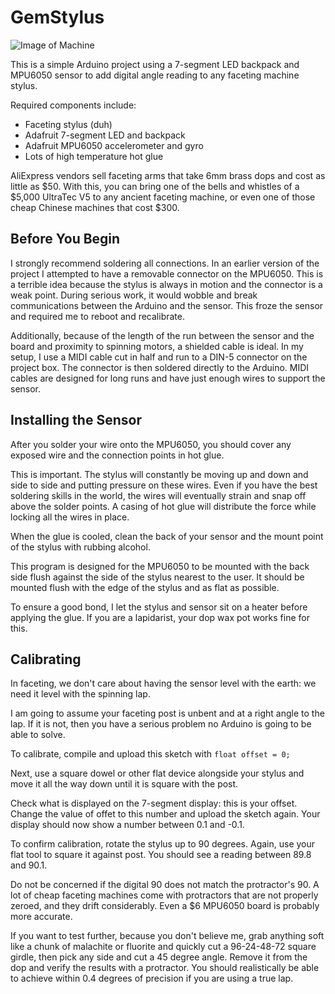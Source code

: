 # GemStylus

![Image of Machine](https://github.com/sobodash/gemstylus/blob/master/machine.jpg?raw=true)

This is a simple Arduino project using a 7-segment LED backpack and MPU6050 sensor
to add digital angle reading to any faceting machine stylus.

Required components include:

  * Faceting stylus (duh)
  * Adafruit 7-segment LED and backpack
  * Adafruit MPU6050 accelerometer and gyro
  * Lots of high temperature hot glue

AliExpress vendors sell faceting arms that take 6mm brass dops and cost as little as
$50. With this, you can bring one of the bells and whistles of a $5,000 UltraTec V5
to any ancient faceting machine, or even one of those cheap Chinese machines that
cost $300.


## Before You Begin

I strongly recommend soldering all connections. In an earlier version of the project
I attempted to have a removable connector on the MPU6050. This is a terrible idea because
the stylus is always in motion and the connector is a weak point. During serious work, it
would wobble and break communications between the Arduino and the sensor. This froze the
sensor and required me to reboot and recalibrate.

Additionally, because of the length of the run between the sensor and the board and
proximity to spinning motors, a shielded cable is ideal. In my setup, I use a MIDI cable
cut in half and run to a DIN-5 connector on the project box. The connector is then
soldered directly to the Arduino. MIDI cables are designed for long runs and have just
enough wires to support the sensor.


## Installing the Sensor

After you solder your wire onto the MPU6050, you should cover any exposed wire and the
connection points in hot glue.

This is important. The stylus will constantly be moving up and down and side to side and
putting pressure on these wires. Even if you have the best soldering skills in the
world, the wires will eventually strain and snap off above the solder points. A casing
of hot glue will distribute the force while locking all the wires in place.

When the glue is cooled, clean the back of your sensor and the mount point of the stylus
with rubbing alcohol.

This program is designed for the MPU6050 to be mounted with the back side flush against
the side of the stylus nearest to the user. It should be mounted flush with the edge of
the stylus and as flat as possible.

To ensure a good bond, I let the stylus and sensor sit on a heater before applying
the glue. If you are a lapidarist, your dop wax pot works fine for this.


## Calibrating

In faceting, we don't care about having the sensor level with the earth: we need
it level with the spinning lap.

I am going to assume your faceting post is unbent and at a right angle to the lap.
If it is not, then you have a serious problem no Arduino is going to be able to solve.

To calibrate, compile and upload this sketch with `float offset = 0;`

Next, use a square dowel or other flat device alongside your stylus and move it all
the way down until it is square with the post.

Check what is displayed on the 7-segment display: this is your offset. Change the
value of offet to this number and upload the sketch again. Your display should now
show a number between 0.1 and -0.1.

To confirm calibration, rotate the stylus up to 90 degrees. Again, use your flat tool to
square it against post. You should see a reading between 89.8 and 90.1.

Do not be concerned if the digital 90 does not match the protractor's 90. A lot of
cheap faceting machines come with protractors that are not properly zeroed, and they
drift considerably. Even a $6 MPU6050 board is probably more accurate.

If you want to test further, because you don't believe me, grab anything soft like a
chunk of malachite or fluorite and quickly cut a 96-24-48-72 square girdle, then pick
any side and cut a 45 degree angle. Remove it from the dop and verify the results with
a protractor. You should realistically be able to achieve within 0.4 degrees of precision
if you are using a true lap.


